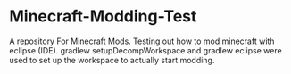 # Minecraft-Modding-Test
A repository For Minecraft Mods. Testing out how to mod minecraft with eclipse (IDE). gradlew setupDecompWorkspace and gradlew eclipse were used to set up the workspace to actually start modding.
